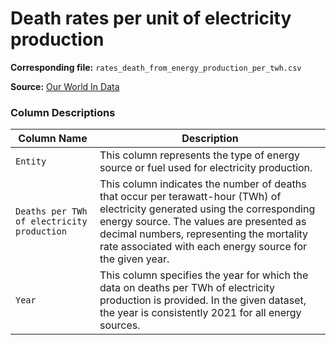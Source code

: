 # Death rates per unit of electricity production
**Corresponding file:** `rates_death_from_energy_production_per_twh.csv`

**Source:** [Our World In Data](https://ourworldindata.org/nuclear-energy)

### Column Descriptions
| Column Name | Description |
| --- | --- |
| `Entity` | This column represents the type of energy source or fuel used for electricity production. |
| `Deaths per TWh of electricity production` | This column indicates the number of deaths that occur per terawatt-hour (TWh) of electricity generated using the corresponding energy source. The values are presented as decimal numbers, representing the mortality rate associated with each energy source for the given year. |
| `Year` | This column specifies the year for which the data on deaths per TWh of electricity production is provided. In the given dataset, the year is consistently 2021 for all energy sources. |